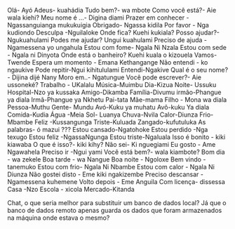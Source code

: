 Olá- Ayó
Adeus- kuahádia
Tudo bem?- wa mbote
Como você está?- Aie wala kiehi?
Meu nome é …- Digina diami
Prazer em conhecer - Ngassanguianga mukukuigia
Obrigado- Ngassa kidila
Por favor - Nga kudiondo
Desculpa -Nguilaloke
Onde fica? Kuehi kukiala?
Posso ajudar?- Ngukuahulami
Podes me ajudar? Ungui kuahulami
Preciso de ajuda - Ngamessena yo ungahula
Estou com fome- Ngala Ni Nzala
Estou com sede - Ngala ni Dinyota
Onde está o banheiro? Kuehi kuala o kizouela
Vamos- Twende
Espera um momento - Emana Kethangange
Não entendi - ko ngaukive
Pode repitir-Ngui kihitululami
Entendi-Ngakive
Qual é o seu nome?- Dijina dijé Nany
Moro em..- Ngatungue
Você pode escrever?- Aie  ussoneké?
Trabalho - UKalalu
Música-Muimbu
Dia-Kizua
Noite- Ussuku
Hospital-Nzo ya kussaka
Amigo-Dikamba
Família-Divumu
irmão-Phangue ya diala
Irmã-Phangue ya Nkhetu
Pai-tata
Mãe-mama
Filho - Mona wa diala
Pessoa-Muthu
Gente- Mundu
Avó-Kuku ya muhatu
Avô-kuku Ya diala
Comida-Kudia
Água -Meia
Sol- Luanya
Chuva-Nvila
Calor-Diunza
Frio-Mbambe
Feliz -Kussangunga
Triste-Kuluada
Zangado-kufutuluka
As palabras- ó mazui ???
Estou cansado-Ngatohoke
Estou perdido -Nga texugo
Estou feliz -NgassaNgunga
Estou triste-Ngaluala
Isso é bonito - kiki kiawaba
O que é isso?-  kiki kihy?
Não sei- Ki nguegiami
Eu gosto - Ame Ngawahela
Preciso ir -Ngui yami
Você está bem?- wala kiambote?
Bom dia - wa zekele
Boa tarde - wa Nangue
Boa noite - Ngoloxe
Bem vindo - tanemuko
Estou com frio-  Ngala Ni Nbambe
Estou com calor - Ngala Ni Diunza
Não gostei disto - Eme kiki ngakizembe
Preciso descansar - Ngamessena kuhemene
Volto depois - Eme Anguila
Com licença- dissessa
Casa -Nzo
Escola - xicola
Mercado-Kitanda

Chat, o que seria melhor para substituir um banco de dados local? 
Já que o banco de dados remoto apenas guarda os dados que foram armazenados na máquina onde estava o mesmo?
